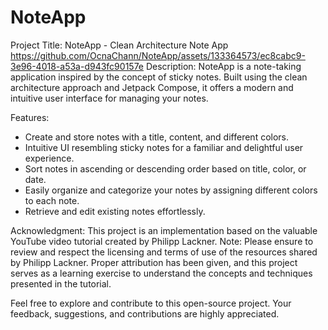 # NoteApp
Project Title: NoteApp - Clean Architecture Note App
https://github.com/OcnaChann/NoteApp/assets/133364573/ec8cabc9-3e96-4018-a53a-d943fc90157e
Description:
NoteApp is a note-taking application inspired by the concept of sticky notes. Built using the clean architecture approach and Jetpack Compose, it offers a modern and intuitive user interface for managing your notes.

Features:
- Create and store notes with a title, content, and different colors.
- Intuitive UI resembling sticky notes for a familiar and delightful user experience.
- Sort notes in ascending or descending order based on title, color, or date.
- Easily organize and categorize your notes by assigning different colors to each note.
- Retrieve and edit existing notes effortlessly.


Acknowledgment:
This project is an implementation based on the valuable YouTube video tutorial created by Philipp Lackner.
Note:
Please ensure to review and respect the licensing and terms of use of the resources shared by Philipp Lackner. Proper attribution has been given, and this project serves as a learning exercise to understand the concepts and techniques presented in the tutorial.

Feel free to explore and contribute to this open-source project. Your feedback, suggestions, and contributions are highly appreciated.


